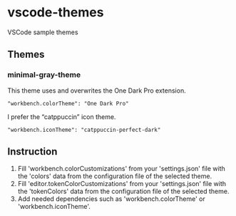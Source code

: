 # vscode-themes

VSCode sample themes

## Themes

### minimal-gray-theme

This theme uses and overwrites the One Dark Pro extension.

```
"workbench.colorTheme": "One Dark Pro"
```

I prefer the “catppuccin” icon theme.

```
"workbench.iconTheme": "catppuccin-perfect-dark"
```

## Instruction

1. Fill 'workbench.colorCustomizations' from your 'settings.json' file with the 'colors' data from the configuration file of the selected theme.
2. Fill 'editor.tokenColorCustomizations' from your 'settings.json' file with the 'tokenColors' data from the configuration file of the selected theme.
3. Add needed dependencies such as 'workbench.colorTheme' or 'workbench.iconTheme'.
